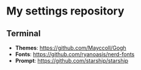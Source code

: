 # My settings repository

## Terminal
- **Themes**: https://github.com/Mayccoll/Gogh
- **Fonts**: https://github.com/ryanoasis/nerd-fonts
- **Prompt**: https://github.com/starship/starship
